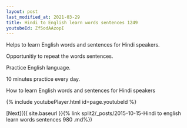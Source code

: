 ```yaml
---
layout: post
last_modified_at: 2021-03-29
title: Hindi to English learn words sentences 1249 
youtubeId: Zf5odAAzopI
---
```

 
 
Helps to learn English words and sentences for Hindi speakers.

Opportunitiy to repeat the words sentences. 

Practice English language. 
 
10 minutes practice every day. 
 
How to learn English words and sentences for Hindi speakers 
 
{% include youtubePlayer.html id=page.youtubeId %}
 
 
[Next]({{ site.baseurl }}{% link  split2/_posts/2015-10-15-Hindi to english learn words sentences 980 .md%})
 

